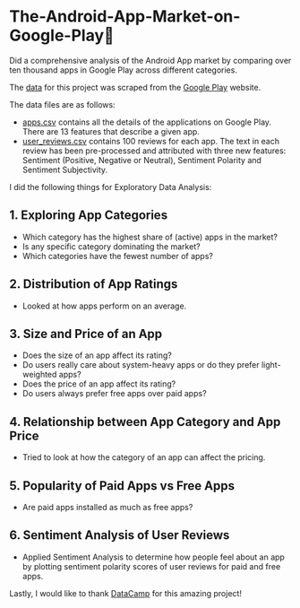 # The-Android-App-Market-on-Google-Play:iphone:
Did a comprehensive analysis of the Android App market by comparing over ten thousand apps in Google Play across different categories. 

The [data](https://www.kaggle.com/lava18/google-play-store-apps) for this project was scraped from the [Google Play](https://play.google.com/store/apps) website.

The data files are as follows:
- [apps.csv](datasets/apps.csv) contains all the details of the applications on Google Play. There are 13 features that describe a given app.
- [user_reviews.csv](datasets/user_reviews.csv) contains 100 reviews for each app. The text in each review has been pre-processed and attributed with three new features: Sentiment (Positive, Negative or Neutral), Sentiment Polarity and Sentiment Subjectivity.

I did the following things for Exploratory Data Analysis:

## 1. Exploring App Categories
   - Which category has the highest share of (active) apps in the market?
   - Is any specific category dominating the market?
   - Which categories have the fewest number of apps?

## 2. Distribution of App Ratings
   - Looked at how apps perform on an average.

## 3. Size and Price of an App
   - Does the size of an app affect its rating?
   - Do users really care about system-heavy apps or do they prefer light-weighted apps?
   - Does the price of an app affect its rating?
   - Do users always prefer free apps over paid apps?
   
## 4. Relationship between App Category and App Price
   - Tried to look at how the category of an app can affect the pricing.

## 5. Popularity of Paid Apps vs Free Apps
   - Are paid apps installed as much as free apps?

## 6. Sentiment Analysis of User Reviews
   - Applied Sentiment Analysis to determine how people feel about an app by plotting sentiment polarity scores of user reviews for paid and free apps.
   
Lastly, I would like to thank [DataCamp](https://www.datacamp.com/) for this amazing project!
